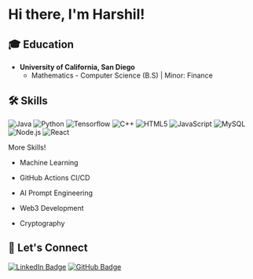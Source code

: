 # Hi there, I'm Harshil!

## 🎓 Education
- **University of California, San Diego**
  - Mathematics - Computer Science (B.S) | Minor: Finance

## 🛠️ Skills
![Java](https://img.shields.io/badge/-Java-ED8B00?style=flat-square&logo=java&logoColor=white)
![Python](https://img.shields.io/badge/-Python-3776AB?style=flat-square&logo=Python&logoColor=white)
![Tensorflow](https://img.shields.io/badge/TensorFlow-FF6F00?style=flat-squar&logo=tensorflow&logoColor=white)
![C++](https://img.shields.io/badge/-C++-00599C?style=flat-square&logo=cplusplus&logoColor=white)
![HTML5](https://img.shields.io/badge/-HTML5-E34F26?style=flat-square&logo=html5&logoColor=white)
![JavaScript](https://img.shields.io/badge/-JavaScript-black?style=flat-square&logo=javascript)
![MySQL](https://img.shields.io/badge/MySQL-00000F?style=flat-squar&logo=mysql&logoColor=white)
![Node.js](https://img.shields.io/badge/-Node.js-339933?style=flat-square&logo=Node.js&logoColor=white)
![React](https://img.shields.io/badge/-React-black?style=flat-square&logo=react)

  More Skills!

  - Machine Learning
  
  - GitHub Actions CI/CD

  - AI Prompt Engineering
  
  - Web3 Development
  
  - Cryptography

## 🔗 Let's Connect
[![LinkedIn Badge](https://img.shields.io/badge/-LinkedIn-blue?style=flat-square&logo=LinkedIn&logoColor=white&link=https://www.linkedin.com/in/harshil-dodiya-701339285/)](https://www.linkedin.com/in/harshil-dodiya-701339285/)
[![GitHub Badge](https://img.shields.io/badge/-GitHub-100000?style=flat-square&logo=github&logoColor=white&link=https://github.com/harshilxd)](https://github.com/harshilxd)

<!--
**AstuteFern/AstuteFern** is a ✨ _special_ ✨ repository because its `README.md` (this file) appears on your GitHub profile.

Here are some ideas to get you started:

- 🔭 I’m currently working on ...
- 🌱 I’m currently learning ...
- 👯 I’m looking to collaborate on ...
- 🤔 I’m looking for help with ...
- 💬 Ask me about ...
- 📫 How to reach me: ...
- 😄 Pronouns: ...
- ⚡ Fun fact: ...
-->
